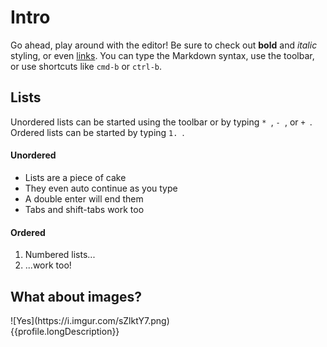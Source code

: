 # Intro
Go ahead, play around with the editor! Be sure to check out **bold** and *italic* styling, or even [links](https://google.com). You can type the Markdown syntax, use the toolbar, or use shortcuts like `cmd-b` or `ctrl-b`.

## Lists
Unordered lists can be started using the toolbar or by typing `* `, `- `, or `+ `. Ordered lists can be started by typing `1. `.

#### Unordered
* Lists are a piece of cake
* They even auto continue as you type
* A double enter will end them
* Tabs and shift-tabs work too

#### Ordered
1. Numbered lists...
2. ...work too!

## What about images?

<div class="right">
![Yes](https://i.imgur.com/sZlktY7.png)
</div>
{{profile.longDescription}}
